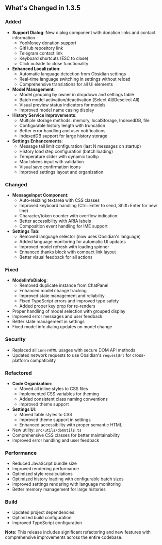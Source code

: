 ## What's Changed in 1.3.5

### Added

- **Support Dialog**: New dialog component with donation links and contact information
  - YooMoney donation support
  - GitHub repository link
  - Telegram contact link
  - Keyboard shortcuts (ESC to close)
  - Click outside to close functionality
- **Enhanced Localization**:
  - Automatic language detection from Obsidian settings
  - Real-time language switching in settings without reload
  - Comprehensive translations for all UI elements
- **Model Management**:
  - Model grouping by owner in dropdown and settings table
  - Batch model activation/deactivation (Select All/Deselect All)
  - Visual preview status indicators for models
  - Improved model name casing display
- **History Service Improvements**:
  - Multiple storage methods: memory, localStorage, IndexedDB, file
  - Configurable history length with truncation
  - Better error handling and user notifications
  - IndexedDB support for large history storage
- **Settings Enhancements**:
  - Message tail limit configuration (last N messages on startup)
  - History load step configuration (batch loading)
  - Temperature slider with dynamic tooltip
  - Max tokens input with validation
  - Visual save confirmation icons
  - Improved settings layout and organization

### Changed

- **MessageInput Component**:
  - Auto-resizing textarea with CSS classes
  - Improved keyboard handling (Ctrl+Enter to send, Shift+Enter for new line)
  - Character/token counter with overflow indication
  - Better accessibility with ARIA labels
  - Composition event handling for IME support
- **Settings Tab**:
  - Removed language selector (now uses Obsidian's language)
  - Added language monitoring for automatic UI updates
  - Improved model refresh with loading spinner
  - Enhanced thanks block with compact link layout
  - Better visual feedback for all actions

### Fixed

- **ModelInfoDialog**:
  - Removed duplicate instance from ChatPanel
  - Enhanced model change tracking
  - Improved state management and reliability
  - Fixed TypeScript errors and improved type safety
  - Added proper key prop for re-renders
- Proper handling of model selection with grouped display
- Improved error messages and user feedback
- Better state management in settings
- Fixed model info dialog updates on model change

### Security

- Replaced all `innerHTML` usages with secure DOM API methods
- Updated network requests to use Obsidian's `requestUrl` for cross-platform compatibility

### Refactored

- **Code Organization**:
  - Moved all inline styles to CSS files
  - Implemented CSS variables for theming
  - Added consistent class naming conventions
  - Improved theme support
- **Settings UI**:
  - Moved table styles to CSS
  - Improved theme support in settings
  - Enhanced accessibility with proper semantic HTML
- New utility: `src/utils/domUtils.ts`
- Comprehensive CSS classes for better maintainability
- Improved error handling and user feedback

### Performance

- Reduced JavaScript bundle size
- Improved rendering performance
- Optimized style recalculations
- Optimized history loading with configurable batch sizes
- Improved settings rendering with language monitoring
- Better memory management for large histories

### Build

- Updated project dependencies
- Optimized build configuration
- Improved TypeScript configuration

**Note:** This release includes significant refactoring and new features with comprehensive improvements across the entire codebase.
